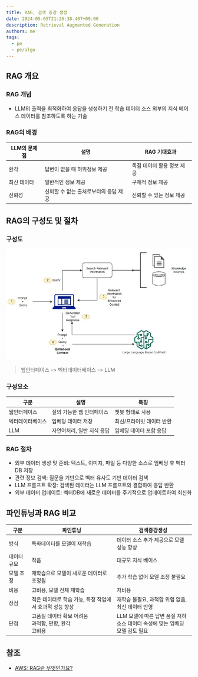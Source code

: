 ```yaml
---
title: RAG, 검색 증강 생성
date: 2024-05-05T21:26:38.407+09:00
description: Retrieval Augmented Generation
authors: me
tags:
  - pe
  - pe/algo
---
```


## RAG 개요

### RAG 개념

- LLM의 출력을 최적화하여 응답을 생성하기 전 학습 데이터 소스 외부의 지식 베이스 데이터를 참조하도록 하는 기술

### RAG의 배경

| LLM의 문제점 | 설명                                  | RAG 기대효과               |
| ------------ | ------------------------------------- | -------------------------- |
| 환각         | 답변이 없을 때 허위정보 제공          | 독점 데이터 활용 정보 제공 |
| 최신 데이터  | 일반적인 정보 제공                    | 구체적 정보 제공           |
| 신뢰성       | 신뢰할 수 없는 출처로부터의 응답 제공 | 신뢰할 수 있는 정보 제공   |

## RAG의 구성도 및 절차

### 구성도

![rag](/img/pe/rag.webp)

> 웹인터페이스 -> 벡터데이터베이스 -> LLM

### 구성요소

| 구분             | 설명                       | 특징                      |
| ---------------- | -------------------------- | ------------------------- |
| 웹인터페이스     | 질의 가능한 웹 인터페이스  | 챗봇 형태로 사용          |
| 벡터데이터베이스 | 임베딩 데이터 저장         | 최신/프라이빗 데이터 반환 |
| LLM              | 자연어처리, 일반 지식 응답 | 임베딩 데이터 포함 응답   |

### RAG 절차

- 외부 데이터 생성 및 준비: 텍스트, 이미지, 파일 등 다양한 소스로 임베딩 후 벡터DB 저장
- 관련 정보 검색: 질문을 기반으로 벡터 유사도 기반 데이터 검색
- LLM 프롬프트 확장: 검색된 데이터는 LLM 프롬프트와 결합하여 응답 반환
- 외부 데이터 업데이트: 벡터DB에 새로운 데이터를 주기적으로 업데이트하여 최신화

## 파인튜닝과 RAG 비교

| 구분        | 파인튜닝                                                    | 검색증강생성                                                                     |
| ----------- | ----------------------------------------------------------- | -------------------------------------------------------------------------------- |
| 방식        | 특화데이터를 모델이 재학습                                  | 데이터 소스 추가 제공으로 모델 성능 향상                                         |
| 데이터 규모 | 작음                                                        | 대규모 지식 베이스                                                               |
| 모델 조정   | 재학습으로 모델이 새로운 데이터로 조정됨                    | 추가 학습 없어 모델 조정 불필요                                                  |
| 비용        | 고비용, 모델 전체 재학습                                    | 저비용                                                                           |
| 장점        | 적은 데이터로 학습 가능, 특정 작업에서 효과적 성능 향상     | 재학습 불필요, 과적합 위험 없음, 최신 데이터 반영                                |
| 단점        | 고품질 데이터 확보 어려움<br/>과적합, 편향, 환각<br/>고비용 | LLM 모델에 따른 답변 품질 저하<br/>소스 데이터 속성에 맞는 임베딩 모델 검토 필요 |

## 참조

- [AWS: RAG란 무엇인가요?](https://aws.amazon.com/ko/what-is/retrieval-augmented-generation/)
